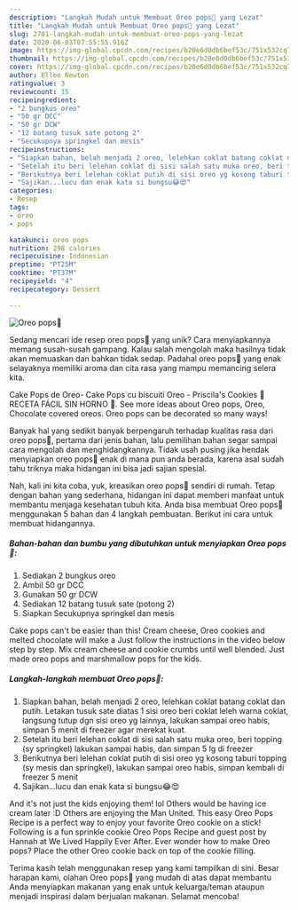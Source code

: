 ```yaml
---
description: "Langkah Mudah untuk Membuat Oreo pops🍭 yang Lezat"
title: "Langkah Mudah untuk Membuat Oreo pops🍭 yang Lezat"
slug: 2701-langkah-mudah-untuk-membuat-oreo-pops-yang-lezat
date: 2020-06-03T07:55:55.916Z
image: https://img-global.cpcdn.com/recipes/b20e6d0db6bef53c/751x532cq70/oreo-pops🍭-foto-resep-utama.jpg
thumbnail: https://img-global.cpcdn.com/recipes/b20e6d0db6bef53c/751x532cq70/oreo-pops🍭-foto-resep-utama.jpg
cover: https://img-global.cpcdn.com/recipes/b20e6d0db6bef53c/751x532cq70/oreo-pops🍭-foto-resep-utama.jpg
author: Ellen Newton
ratingvalue: 3
reviewcount: 15
recipeingredient:
- "2 bungkus oreo"
- "50 gr DCC"
- "50 gr DCW"
- "12 batang tusuk sate potong 2"
- "Secukupnya springkel dan mesis"
recipeinstructions:
- "Siapkan bahan, belah menjadi 2 oreo, lelehkan coklat batang coklat dan putih. Letakan tusuk sate diatas 1 sisi oreo beri coklat leleh warna coklat, langsung tutup dgn sisi oreo yg lainnya, lakukan sampai oreo habis, simpan 5 menit di freezer agar merekat kuat."
- "Setelah itu beri lelehan coklat di sisi salah satu muka oreo, beri topping (sy springkel) lakukan sampai habis, dan simpan 5 lg di freezer"
- "Berikutnya beri lelehan coklat putih di sisi oreo yg kosong taburi topping (sy mesis dan springkel), lakukan sampai oreo habis, simpan kembali di freezer 5 menit"
- "Sajikan...lucu dan enak kata si bungsu😂😍"
categories:
- Resep
tags:
- oreo
- pops

katakunci: oreo pops 
nutrition: 298 calories
recipecuisine: Indonesian
preptime: "PT25M"
cooktime: "PT37M"
recipeyield: "4"
recipecategory: Dessert

---
```



![Oreo pops🍭](https://img-global.cpcdn.com/recipes/b20e6d0db6bef53c/751x532cq70/oreo-pops🍭-foto-resep-utama.jpg)

Sedang mencari ide resep oreo pops🍭 yang unik? Cara menyiapkannya memang susah-susah gampang. Kalau salah mengolah maka hasilnya tidak akan memuaskan dan bahkan tidak sedap. Padahal oreo pops🍭 yang enak selayaknya memiliki aroma dan cita rasa yang mampu memancing selera kita.

Cake Pops de Oreo- Cake Pops cu biscuiti Oreo - Priscila&#39;s Cookies 🍰 RECETA FÁCIL SIN HORNO 🍰. See more ideas about Oreo pops, Oreo, Chocolate covered oreos. Oreo pops can be decorated so many ways!

Banyak hal yang sedikit banyak berpengaruh terhadap kualitas rasa dari oreo pops🍭, pertama dari jenis bahan, lalu pemilihan bahan segar sampai cara mengolah dan menghidangkannya. Tidak usah pusing jika hendak menyiapkan oreo pops🍭 enak di mana pun anda berada, karena asal sudah tahu triknya maka hidangan ini bisa jadi sajian spesial.


Nah, kali ini kita coba, yuk, kreasikan oreo pops🍭 sendiri di rumah. Tetap dengan bahan yang sederhana, hidangan ini dapat memberi manfaat untuk membantu menjaga kesehatan tubuh kita. Anda bisa membuat Oreo pops🍭 menggunakan 5 bahan dan 4 langkah pembuatan. Berikut ini cara untuk membuat hidangannya.

<!--inarticleads1-->

##### Bahan-bahan dan bumbu yang dibutuhkan untuk menyiapkan Oreo pops🍭:

1. Sediakan 2 bungkus oreo
1. Ambil 50 gr DCC
1. Gunakan 50 gr DCW
1. Sediakan 12 batang tusuk sate (potong 2)
1. Siapkan Secukupnya springkel dan mesis


Cake pops can&#39;t be easier than this! Cream cheese, Oreo cookies and melted chocolate will make a Just follow the instructions in the video below step by step. Mix cream cheese and cookie crumbs until well blended. Just made oreo pops and marshmallow pops for the kids. 

<!--inarticleads2-->

##### Langkah-langkah membuat Oreo pops🍭:

1. Siapkan bahan, belah menjadi 2 oreo, lelehkan coklat batang coklat dan putih. Letakan tusuk sate diatas 1 sisi oreo beri coklat leleh warna coklat, langsung tutup dgn sisi oreo yg lainnya, lakukan sampai oreo habis, simpan 5 menit di freezer agar merekat kuat.
1. Setelah itu beri lelehan coklat di sisi salah satu muka oreo, beri topping (sy springkel) lakukan sampai habis, dan simpan 5 lg di freezer
1. Berikutnya beri lelehan coklat putih di sisi oreo yg kosong taburi topping (sy mesis dan springkel), lakukan sampai oreo habis, simpan kembali di freezer 5 menit
1. Sajikan...lucu dan enak kata si bungsu😂😍


And it&#39;s not just the kids enjoying them! lol Others would be having ice cream later :D Others are enjoying the Man United. This easy Oreo Pops Recipe is a perfect way to enjoy your favorite Oreo cookie on a stick! Following is a fun sprinkle cookie Oreo Pops Recipe and guest post by Hannah at We Lived Happily Ever After. Ever wonder how to make Oreo pops? Place the other Oreo cookie back on top of the cookie filling. 

Terima kasih telah menggunakan resep yang kami tampilkan di sini. Besar harapan kami, olahan Oreo pops🍭 yang mudah di atas dapat membantu Anda menyiapkan makanan yang enak untuk keluarga/teman ataupun menjadi inspirasi dalam berjualan makanan. Selamat mencoba!
